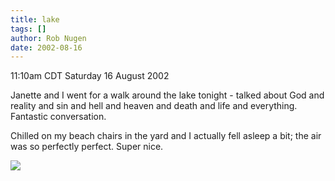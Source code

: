 ```yaml
---
title: lake
tags: []
author: Rob Nugen
date: 2002-08-16
---
```


<p class=date>11:10am CDT Saturday 16 August 2002</p>

<p>Janette and I went for a walk around the lake tonight - talked
about God and reality and sin and hell and heaven and death and life
and everything.  Fantastic conversation.</p>

<p>Chilled on my beach chairs in the yard and I actually fell asleep a
bit; the air was so perfectly perfect.  Super nice.</p>

<p><img src="/images/rob/wL-ROB.gif"/></p>
